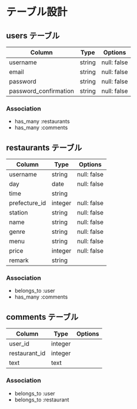 # テーブル設計

## users テーブル
| Column                 | Type    | Options     |
| ---------------------  | ------- | ----------- |
| username               | string  | null: false |
| email                  | string  | null: false |
| password               | string  | null: false |
| password_confirmation  | string  | null: false |

### Association
- has_many :restaurants
- has_many :comments


## restaurants テーブル
| Column                  | Type     | Options     |
| ----------------------- | -------- | ----------- |
| username                | string   | null: false |
| day                     | date     | null: false |
| time                    | string   |             |
| prefecture_id           | integer  | null: false |
| station                 | string   | null: false |
| name                    | string   | null: false |
| genre                   | string   | null: false |
| menu                    | string   | null: false |
| price                   | integer  | null: false |
| remark                  | string   |             |

### Association
- belongs_to :user
- has_many :comments


## comments テーブル
| Column                  | Type     | Options     |
| ----------------------- | -------- | ----------- |
| user_id                 | integer  |             |
| restaurant_id           | integer  |             |
| text                    | text     |             |

### Association
- belongs_to :user
- belongs_to :restaurant







